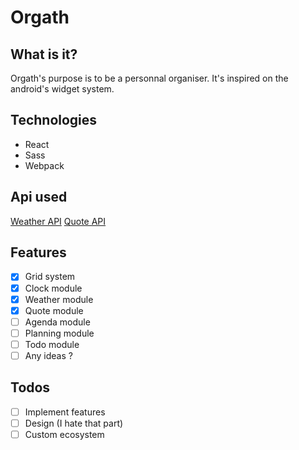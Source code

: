 # Orgath

## What is it?
Orgath's purpose is to be a personnal organiser. It's inspired on the android's widget system.

## Technologies
- React
- Sass
- Webpack

## Api used
[Weather API](https://openweathermap.org/)
[Quote API](https://quotes.rest/)

## Features
- [x] Grid system
- [x] Clock module
- [x] Weather module
- [x] Quote module
- [ ] Agenda module
- [ ] Planning module
- [ ] Todo module
- [ ] Any ideas ?

## Todos
- [ ] Implement features
- [ ] Design (I hate that part)
- [ ] Custom ecosystem